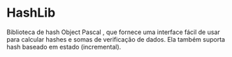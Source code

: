 # HashLib
Biblioteca de hash Object Pascal , que fornece uma interface fácil de usar para calcular hashes e somas de verificação de dados. Ela também suporta hash baseado em estado (incremental).
